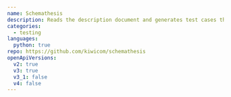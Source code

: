 ```yaml
---
name: Schemathesis
description: Reads the description document and generates test cases that will ensure that your application is compliant with its description.
categories:
  - testing
languages:
  python: true
repo: https://github.com/kiwicom/schemathesis
openApiVersions:
  v2: true
  v3: true
  v3_1: false
  v4: false
---
```

